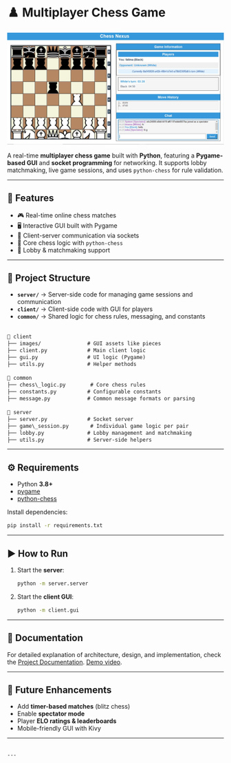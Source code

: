 
# ♟️ Multiplayer Chess Game  

![Chess Banner](banner.JPG)  

A real-time **multiplayer chess game** built with **Python**, featuring a **Pygame-based GUI** and **socket programming** for networking. It supports lobby matchmaking, live game sessions, and uses `python-chess` for rule validation.  

---

## 🚀 Features  
- 🎮 Real-time online chess matches  
- 🖥️ Interactive GUI built with Pygame  
- 🔗 Client-server communication via sockets  
- 🧩 Core chess logic with `python-chess`  
- 🎲 Lobby & matchmaking support  

---

## 📂 Project Structure  

- **`server/`** → Server-side code for managing game sessions and communication  
- **`client/`** → Client-side code with GUI for players  
- **`common/`** → Shared logic for chess rules, messaging, and constants  

```

📁 client
├── images/               # GUI assets like pieces
├── client.py             # Main client logic
├── gui.py                # UI logic (Pygame)
├── utils.py              # Helper methods

📁 common
├── chess\_logic.py        # Core chess rules
├── constants.py          # Configurable constants
├── message.py            # Common message formats or parsing

📁 server
├── server.py             # Socket server
├── game\_session.py       # Individual game logic per pair
├── lobby.py              # Lobby management and matchmaking
├── utils.py              # Server-side helpers

````

---

## ⚙️ Requirements  
- Python **3.8+**  
- [pygame](https://www.pygame.org/)  
- [python-chess](https://python-chess.readthedocs.io/)  

Install dependencies:  
```bash
pip install -r requirements.txt
````

---

## ▶️ How to Run

1. Start the **server**:

   ```bash
   python -m server.server
   ```

2. Start the **client GUI**:

   ```bash
   python -m client.gui
   ```

---

## 📖 Documentation

For detailed explanation of architecture, design, and implementation, check the [Project Documentation](https://docs.google.com/document/d/1lUAXp2R_7SiedBwF9k8MTPPfWv9EDPAtt2fK_3woCqc/edit?usp=sharing).
[Demo video](https://drive.google.com/file/d/1QfOgesWDNoGJe80HivZUrO9U1mmw6yJk/view?usp=sharing).

---

## 🎯 Future Enhancements

* Add **timer-based matches** (blitz chess)
* Enable **spectator mode**
* Player **ELO ratings & leaderboards**
* Mobile-friendly GUI with Kivy

---

```

---


